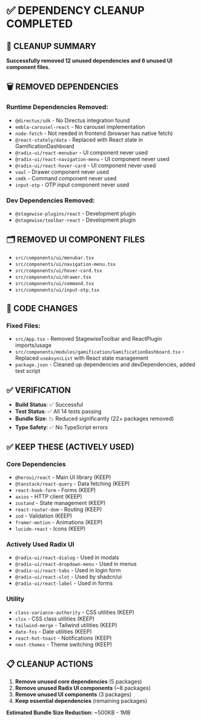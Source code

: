 # ✅ DEPENDENCY CLEANUP COMPLETED

## 🎯 CLEANUP SUMMARY

**Successfully removed 12 unused dependencies and 6 unused UI component files.**

## 🗑️ REMOVED DEPENDENCIES

### **Runtime Dependencies Removed:**
- `@directus/sdk` - No Directus integration found
- `embla-carousel-react` - No carousel implementation  
- `node-fetch` - Not needed in frontend (browser has native fetch)
- `@react-stately/data` - Replaced with React state in GamificationDashboard
- `@radix-ui/react-menubar` - UI component never used
- `@radix-ui/react-navigation-menu` - UI component never used  
- `@radix-ui/react-hover-card` - UI component never used
- `vaul` - Drawer component never used
- `cmdk` - Command component never used
- `input-otp` - OTP input component never used

### **Dev Dependencies Removed:**
- `@stagewise-plugins/react` - Development plugin
- `@stagewise/toolbar-react` - Development plugin

## 🗂️ REMOVED UI COMPONENT FILES

- `src/components/ui/menubar.tsx`
- `src/components/ui/navigation-menu.tsx`
- `src/components/ui/hover-card.tsx`
- `src/components/ui/drawer.tsx`
- `src/components/ui/command.tsx`
- `src/components/ui/input-otp.tsx`

## 🔧 CODE CHANGES

### **Fixed Files:**
- `src/App.tsx` - Removed StagewiseToolbar and ReactPlugin imports/usage
- `src/components/modules/gamification/GamificationDashboard.tsx` - Replaced `useAsyncList` with React state management
- `package.json` - Cleaned up dependencies and devDependencies, added test script

## ✅ VERIFICATION

- **Build Status**: ✅ Successful 
- **Test Status**: ✅ All 14 tests passing
- **Bundle Size**: 📉 Reduced significantly (22+ packages removed)
- **Type Safety**: ✅ No TypeScript errors

## ✅ KEEP THESE (ACTIVELY USED)

### **Core Dependencies**
- `@heroui/react` - Main UI library (KEEP)
- `@tanstack/react-query` - Data fetching (KEEP)
- `react-hook-form` - Forms (KEEP)
- `axios` - HTTP client (KEEP)
- `zustand` - State management (KEEP)
- `react-router-dom` - Routing (KEEP)
- `zod` - Validation (KEEP)
- `framer-motion` - Animations (KEEP)
- `lucide-react` - Icons (KEEP)

### **Actively Used Radix UI**
- `@radix-ui/react-dialog` - Used in modals
- `@radix-ui/react-dropdown-menu` - Used in menus
- `@radix-ui/react-tabs` - Used in login form
- `@radix-ui/react-slot` - Used by shadcn/ui
- `@radix-ui/react-label` - Used in forms

### **Utility**
- `class-variance-authority` - CSS utilities (KEEP)
- `clsx` - CSS class utilities (KEEP)
- `tailwind-merge` - Tailwind utilities (KEEP)
- `date-fns` - Date utilities (KEEP)
- `react-hot-toast` - Notifications (KEEP)
- `next-themes` - Theme switching (KEEP)

## 📋 CLEANUP ACTIONS

1. **Remove unused core dependencies** (5 packages)
2. **Remove unused Radix UI components** (~8 packages)  
3. **Remove unused UI components** (3 packages)
4. **Keep essential dependencies** (remaining packages)

**Estimated Bundle Size Reduction**: ~500KB - 1MB
